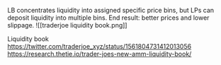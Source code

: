 LB concentrates liquidity into assigned specific price bins, but LPs can deposit liquidity into multiple bins. End result: better prices and lower slippage.
![[traderjoe liquidity book.png]]

Liquidity book
https://twitter.com/traderjoe_xyz/status/1561804731412013056
https://research.thetie.io/trader-joes-new-amm-liquidity-book/